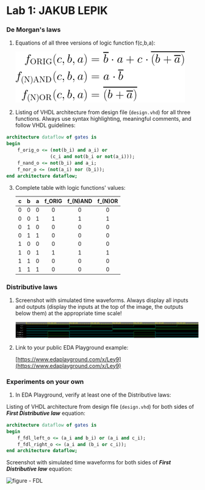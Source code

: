 # Lab 1: JAKUB LEPIK

### De Morgan's laws

1. Equations of all three versions of logic function f(c,b,a):

	![Logic function](images/equations.png)

2. Listing of VHDL architecture from design file (`design.vhd`) for all three functions. Always use syntax highlighting, meaningful comments, and follow VHDL guidelines:

```vhdl
architecture dataflow of gates is
begin
    f_orig_o <= (not(b_i) and a_i) or
                (c_i and not(b_i or not(a_i)));
    f_nand_o <= not(b_i) and a_i;
    f_nor_o <= (not(a_i) nor (b_i));
end architecture dataflow;
```

3. Complete table with logic functions' values:

   | **c** | **b** |**a** | **f_ORIG** | **f_(N)AND** | **f_(N)OR** |
   | :-: | :-: | :-: | :-: | :-: | :-: |
   | 0 | 0 | 0 | 0 | 0 | 0 |
   | 0 | 0 | 1 | 1 | 1 | 1 |
   | 0 | 1 | 0 | 0 | 0 | 0 |
   | 0 | 1 | 1 | 0 | 0 | 0 |
   | 1 | 0 | 0 | 0 | 0 | 0 |
   | 1 | 0 | 1 | 1 | 1 | 1 |
   | 1 | 1 | 0 | 0 | 0 | 0 |
   | 1 | 1 | 1 | 0 | 0 | 0 |

### Distributive laws

1. Screenshot with simulated time waveforms. Always display all inputs and outputs (display the inputs at the top of the image, the outputs below them) at the appropriate time scale!

   ![figure - equations](images/figure_equations.png)

3. Link to your public EDA Playground example:

   [https://www.edaplayground.com/x/Ley9](https://www.edaplayground.com/x/Ley9)
   
### Experiments on your own

1. In EDA Playground, verify at least one of the Distributive laws:

Listing of VHDL architecture from design file (`design.vhd`) for both sides of ***First Distributive law*** equation:

```vhdl
architecture dataflow of gates is
begin
    f_fdl_left_o <= (a_i and b_i) or (a_i and c_i);
    f_fdl_right_o <= (a_i and (b_i or c_i));
end architecture dataflow;
```

Screenshot with simulated time waveforms for both sides of ***First Distributive law*** equation:
	
![figure - FDL](/images/figure_fdl.png)

